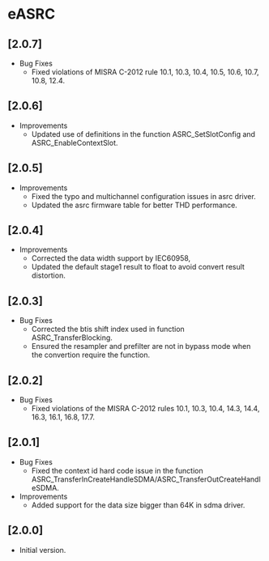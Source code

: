 # eASRC

## [2.0.7]

- Bug Fixes
  - Fixed violations of MISRA C-2012 rule 10.1, 10.3, 10.4, 10.5, 10.6, 10.7, 10.8, 12.4.

## [2.0.6]

- Improvements
  - Updated use of definitions in the function ASRC_SetSlotConfig and ASRC_EnableContextSlot.

## [2.0.5]

- Improvements
  - Fixed the typo and multichannel configuration issues in asrc driver.
  - Updated the asrc firmware table for better THD performance.

## [2.0.4]

- Improvements
  - Corrected the data width support by IEC60958,
  - Updated the default stage1 result to float to avoid convert result distortion.

## [2.0.3]

- Bug Fixes
  - Corrected the btis shift index used in function ASRC_TransferBlocking.
  - Ensured the resampler and prefilter are not in bypass mode when the convertion require the function.

## [2.0.2]

- Bug Fixes
  - Fixed violations of the MISRA C-2012 rules 10.1, 10.3, 10.4, 14.3, 14.4, 16.3, 16.1, 16.8, 17.7.

## [2.0.1]

- Bug Fixes
  - Fixed the context id hard code issue in the function ASRC_TransferInCreateHandleSDMA/ASRC_TransferOutCreateHandleSDMA.
- Improvements
  - Added support for the data size bigger than 64K in sdma driver.

## [2.0.0]

- Initial version.
